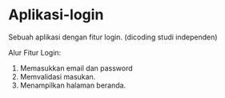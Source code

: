 # Aplikasi-login
Sebuah aplikasi dengan fitur login. (dicoding studi independen)

Alur Fitur Login:
1. Memasukkan email dan password
2. Memvalidasi masukan.
3. Menampilkan halaman beranda.
